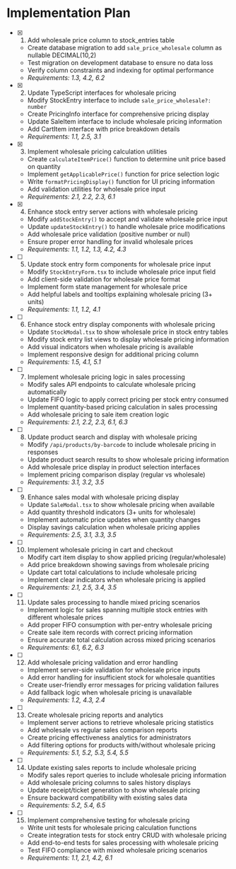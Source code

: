 # Implementation Plan

- [x] 1. Add wholesale price column to stock_entries table






  - Create database migration to add `sale_price_wholesale` column as nullable DECIMAL(10,2)
  - Test migration on development database to ensure no data loss
  - Verify column constraints and indexing for optimal performance
  - _Requirements: 1.3, 4.2, 6.2_

- [x] 2. Update TypeScript interfaces for wholesale pricing
  - Modify StockEntry interface to include `sale_price_wholesale?: number`
  - Create PricingInfo interface for comprehensive pricing display
  - Update SaleItem interface to include wholesale pricing information
  - Add CartItem interface with price breakdown details
  - _Requirements: 1.1, 2.5, 3.1_

- [x] 3. Implement wholesale pricing calculation utilities
  - Create `calculateItemPrice()` function to determine unit price based on quantity
  - Implement `getApplicablePrice()` function for price selection logic
  - Write `formatPricingDisplay()` function for UI pricing information
  - Add validation utilities for wholesale price input
  - _Requirements: 2.1, 2.2, 2.3, 6.1_

- [x] 4. Enhance stock entry server actions with wholesale pricing
  - Modify `addStockEntry()` to accept and validate wholesale price input
  - Update `updateStockEntry()` to handle wholesale price modifications
  - Add wholesale price validation (positive number or null)
  - Ensure proper error handling for invalid wholesale prices
  - _Requirements: 1.1, 1.2, 1.3, 4.2, 4.3_

- [ ] 5. Update stock entry form components for wholesale price input
  - Modify `StockEntryForm.tsx` to include wholesale price input field
  - Add client-side validation for wholesale price format
  - Implement form state management for wholesale price
  - Add helpful labels and tooltips explaining wholesale pricing (3+ units)
  - _Requirements: 1.1, 1.2, 4.1_

- [ ] 6. Enhance stock entry display components with wholesale pricing
  - Update `StockModal.tsx` to show wholesale price in stock entry tables
  - Modify stock entry list views to display wholesale pricing information
  - Add visual indicators when wholesale pricing is available
  - Implement responsive design for additional pricing column
  - _Requirements: 1.5, 4.1, 5.1_

- [ ] 7. Implement wholesale pricing logic in sales processing
  - Modify sales API endpoints to calculate wholesale pricing automatically
  - Update FIFO logic to apply correct pricing per stock entry consumed
  - Implement quantity-based pricing calculation in sales processing
  - Add wholesale pricing to sale item creation logic
  - _Requirements: 2.1, 2.2, 2.3, 6.1, 6.3_

- [ ] 8. Update product search and display with wholesale pricing
  - Modify `/api/products/by-barcode` to include wholesale pricing in responses
  - Update product search results to show wholesale pricing information
  - Add wholesale price display in product selection interfaces
  - Implement pricing comparison display (regular vs wholesale)
  - _Requirements: 3.1, 3.2, 3.5_

- [ ] 9. Enhance sales modal with wholesale pricing display
  - Update `SaleModal.tsx` to show wholesale pricing when available
  - Add quantity threshold indicators (3+ units for wholesale)
  - Implement automatic price updates when quantity changes
  - Display savings calculation when wholesale pricing applies
  - _Requirements: 2.5, 3.1, 3.3, 3.5_

- [ ] 10. Implement wholesale pricing in cart and checkout
  - Modify cart item display to show applied pricing (regular/wholesale)
  - Add price breakdown showing savings from wholesale pricing
  - Update cart total calculations to include wholesale pricing
  - Implement clear indicators when wholesale pricing is applied
  - _Requirements: 2.1, 2.5, 3.4, 3.5_

- [ ] 11. Update sales processing to handle mixed pricing scenarios
  - Implement logic for sales spanning multiple stock entries with different wholesale prices
  - Add proper FIFO consumption with per-entry wholesale pricing
  - Create sale item records with correct pricing information
  - Ensure accurate total calculation across mixed pricing scenarios
  - _Requirements: 6.1, 6.2, 6.3_

- [ ] 12. Add wholesale pricing validation and error handling
  - Implement server-side validation for wholesale price inputs
  - Add error handling for insufficient stock for wholesale quantities
  - Create user-friendly error messages for pricing validation failures
  - Add fallback logic when wholesale pricing is unavailable
  - _Requirements: 1.2, 4.3, 2.4_

- [ ] 13. Create wholesale pricing reports and analytics
  - Implement server actions to retrieve wholesale pricing statistics
  - Add wholesale vs regular sales comparison reports
  - Create pricing effectiveness analytics for administrators
  - Add filtering options for products with/without wholesale pricing
  - _Requirements: 5.1, 5.2, 5.3, 5.4, 5.5_

- [ ] 14. Update existing sales reports to include wholesale pricing
  - Modify sales report queries to include wholesale pricing information
  - Add wholesale pricing columns to sales history displays
  - Update receipt/ticket generation to show wholesale pricing
  - Ensure backward compatibility with existing sales data
  - _Requirements: 5.2, 5.4, 6.5_

- [ ] 15. Implement comprehensive testing for wholesale pricing
  - Write unit tests for wholesale pricing calculation functions
  - Create integration tests for stock entry CRUD with wholesale pricing
  - Add end-to-end tests for sales processing with wholesale pricing
  - Test FIFO compliance with mixed wholesale pricing scenarios
  - _Requirements: 1.1, 2.1, 4.2, 6.1_